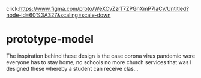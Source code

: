 click:https://www.figma.com/proto/WeXCvZzrT7ZPGnXmP7IaCv/Untitled?node-id=60%3A327&scaling=scale-down
# prototype-model
The inspiration behind these design is the case corona virus pandemic were everyone has to stay home, no schools no more church services that was I designed these whereby a student can receive clas…
